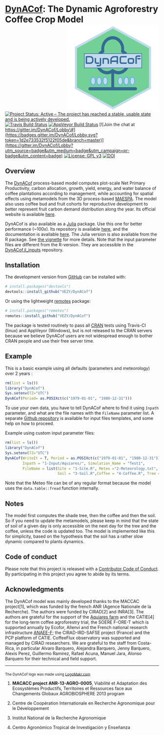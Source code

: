 
<!-- README.md is generated from README.Rmd. Please edit that file -->

# [DynACof](https://vezy.github.io/DynACof): The Dynamic Agroforestry Coffee Crop Model <img src="man/figures/logo.png" alt="" width="300" align="right" />

[![Project Status: Active – The project has reached a stable, usable
state and is being actively
developed.](http://www.repostatus.org/badges/latest/active.svg)](http://www.repostatus.org/#active)
[![Travis Build
Status](https://travis-ci.com/VEZY/DynACof.svg?branch=master)](https://travis-ci.com/VEZY/DynACof)
[![AppVeyor Build
Status](https://ci.appveyor.com/api/projects/status/github/VEZY/DynACof?branch=master&svg=true)](https://ci.appveyor.com/project/VEZY/DynACof)
[![Join the chat at
https://gitter.im/DynACof/Lobby\#](https://badges.gitter.im/DynACof/Lobby.svg?token=1d2e733532f5122f05de&branch=master)](https://gitter.im/DynACof/Lobby?utm_source=badge&utm_medium=badge&utm_campaign=pr-badge&utm_content=badge)
[![License: GPL
v3](https://img.shields.io/badge/License-GPL%20v3-blue.svg)](https://www.gnu.org/licenses/gpl-3.0)
[![DOI](https://zenodo.org/badge/DOI/10.5281/zenodo.1256816.svg)](https://doi.org/10.5281/zenodo.1256816)

## Overview

The [DynACof](https://vezy.github.io/DynACof) process-based model
computes plot-scale Net Primary Productivity, carbon allocation, growth,
yield, energy, and water balance of coffee plantations according to
management, while accounting for spatial effects using metamodels from
the 3D process-based [MAESPA](https://maespa.github.io/). The model also
uses coffee bud and fruit cohorts for reproductive development to better
represent fruit carbon demand distribution along the year. Its official
website is available [here](https://vezy.github.io/DynACof).

DynACof is also available as a [Julia](https://julialang.org/) package.
Use this one for better performance (\~100x). Its repository is
available [here](https://github.com/VEZY/DynACof.jl), and the
documentation is available
[here](https://vezy.github.io/DynACof.jl/dev/). The Julia version is
also available from the R package. See [the
vignette](https://vezy.github.io/DynACof/articles/julia-version.html)
for more details. Note that the input parameter files are different from
the R-version. They are accessible in the
[DynACof.jl\_inputs](https://github.com/VEZY/DynACof.jl_inputs)
repository.

## Installation

The development version from [GitHub](https://github.com/) can be
installed with:

``` r
# install.packages("devtools")
devtools::install_github("VEZY/DynACof")
```

Or using the lightweight
[remotes](https://github.com/r-lib/remotes#readme) package:

``` r
# install.packages("remotes")
remotes::install_github("VEZY/DynACof")
```

The package is tested routinely to pass all
[CRAN](https://CRAN.R-project.org) tests using Travis-CI (linux) and
AppVeyor (Windows), but is not released to the CRAN servers because we
believe DynACof users are not widespread enough to bother CRAN people
and use their free server time.

## Example

This is a basic example using all defaults (parameters and meteorology)
over 2 years :

``` r
rm(list = ls())
library("DynACof")
Sys.setenv(TZ="UTC")
DynACof(Period= as.POSIXct(c("1979-01-01", "1980-12-31")))
```

To use your own data, you have to tell DynACof where to find it using
`Inpath` parameter, and what are the file names with the `FileName`
parameter list. A separate [Github
repository](https://github.com/VEZY/DynACof_inputs) is available for
input files templates, and some help on how to proceed.

Example using custom input parameter files:

``` r
rm(list = ls())
library("DynACof")
Sys.setenv(TZ="UTC")
DynACof(WriteIt = T, Period = as.POSIXct(c("1979-01-01", "1980-12-31")),
        Inpath = "1-Input/Aquiares/", Simulation_Name = "Test1",
        FileName = list(Site = "1-Site.R", Meteo ="2-Meteorology.txt",
                        Soil = "3-Soil.R",Coffee = "4-Coffee.R", Tree = NULL))
```

Note that the Meteo file can be of any regular format because the model
uses the `data.table::fread` function internally.

## Notes

The model first computes the shade tree, then the coffee and then the
soil. So if you need to update the metamodels, please keep in mind that
the state of soil of a given day is only accessible on the next day for
the tree and the coffee, unless the code is updated too. The model is
implemented like this for simplicity, based on the hypothesis that the
soil has a rather slow dynamic compared to plants dynamics.

## Code of conduct

Please note that this project is released with a [Contributor Code of
Conduct](CODE_OF_CONDUCT.md). By participating in this project you agree
to abide by its terms.

## Acknowledgments

The DynACof model was mainly developed thanks to the MACCAC
project\[1\], which was funded by the french ANR (Agence Nationale de la
Recherche). The authors were funded by CIRAD\[2\] and INRA\[3\]. The
authors are grateful for the support of the [Aquiares
farm](https://aquiares.com/) and the CATIE\[4\] for the long-term coffee
agroforestry trial, the SOERE F-ORE-T which is supported annually by
Ecofor, Allenvi and the French national research infrastructure
[ANAEE-F](http://www.anaee-france.fr/fr/); the CIRAD-IRD-SAFSE project
(France) and the PCP platform of CATIE. CoffeeFlux observatory was
supported and managed by CIRAD researchers. We are grateful to the staff
from Costa-Rica, in particular Alvaro Barquero, Alejandra Barquero,
Jenny Barquero, Alexis Perez, Guillermo Ramirez, Rafael Acuna, Manuel
Jara, Alonso Barquero for their technical and field support.

-----

<sub>The DynACof logo was made using
<a href="http://logomakr.com" title="Logo Makr">LogoMakr.com</a> </sub>

1.  **MACACC project ANR-13-AGRO-0005**, Viabilité et Adaptation des
    Ecosystèmes Productifs, Territoires et Ressources face aux
    Changements Globaux AGROBIOSPHERE 2013 program

2.  Centre de Coopération Internationale en Recherche Agronomique pour
    le Développement

3.  Institut National de la Recherche Agronomique

4.  Centro Agronómico Tropical de Investigación y Enseñanza
